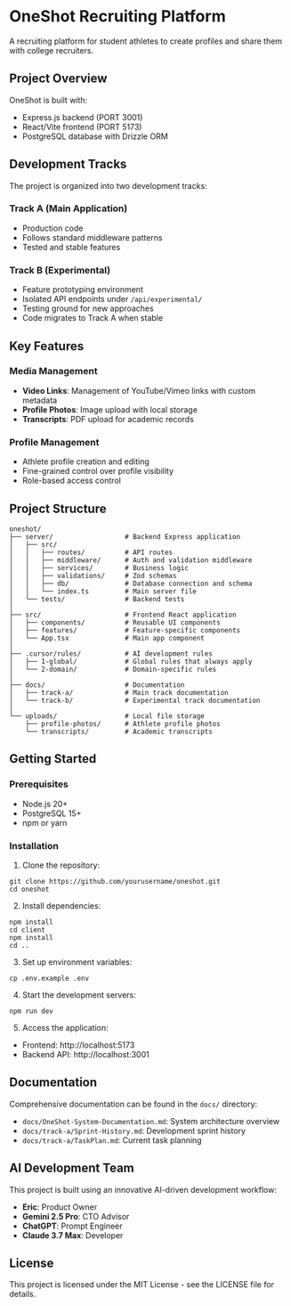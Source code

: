 # OneShot Recruiting Platform

A recruiting platform for student athletes to create profiles and share them with college recruiters.

## Project Overview

OneShot is built with:
- Express.js backend (PORT 3001)
- React/Vite frontend (PORT 5173)
- PostgreSQL database with Drizzle ORM

## Development Tracks

The project is organized into two development tracks:

### Track A (Main Application)
- Production code
- Follows standard middleware patterns
- Tested and stable features

### Track B (Experimental)
- Feature prototyping environment
- Isolated API endpoints under `/api/experimental/`
- Testing ground for new approaches
- Code migrates to Track A when stable

## Key Features

### Media Management
- **Video Links**: Management of YouTube/Vimeo links with custom metadata
- **Profile Photos**: Image upload with local storage
- **Transcripts**: PDF upload for academic records

### Profile Management
- Athlete profile creation and editing
- Fine-grained control over profile visibility
- Role-based access control

## Project Structure

```
oneshot/
├── server/                  # Backend Express application
│   ├── src/
│   │   ├── routes/          # API routes
│   │   ├── middleware/      # Auth and validation middleware
│   │   ├── services/        # Business logic
│   │   ├── validations/     # Zod schemas
│   │   ├── db/              # Database connection and schema
│   │   └── index.ts         # Main server file
│   └── tests/               # Backend tests
│
├── src/                     # Frontend React application
│   ├── components/          # Reusable UI components
│   ├── features/            # Feature-specific components
│   └── App.tsx              # Main app component
│
├── .cursor/rules/           # AI development rules
│   ├── 1-global/            # Global rules that always apply
│   └── 2-domain/            # Domain-specific rules
│
├── docs/                    # Documentation
│   ├── track-a/             # Main track documentation
│   └── track-b/             # Experimental track documentation
│
└── uploads/                 # Local file storage
    ├── profile-photos/      # Athlete profile photos
    └── transcripts/         # Academic transcripts
```

## Getting Started

### Prerequisites
- Node.js 20+
- PostgreSQL 15+
- npm or yarn

### Installation

1. Clone the repository:
```
git clone https://github.com/yourusername/oneshot.git
cd oneshot
```

2. Install dependencies:
```
npm install
cd client
npm install
cd ..
```

3. Set up environment variables:
```
cp .env.example .env
```

4. Start the development servers:
```
npm run dev
```

5. Access the application:
- Frontend: http://localhost:5173
- Backend API: http://localhost:3001

## Documentation

Comprehensive documentation can be found in the `docs/` directory:

- `docs/OneShot-System-Documentation.md`: System architecture overview
- `docs/track-a/Sprint-History.md`: Development sprint history
- `docs/track-a/TaskPlan.md`: Current task planning

## AI Development Team

This project is built using an innovative AI-driven development workflow:

- **Eric**: Product Owner
- **Gemini 2.5 Pro**: CTO Advisor
- **ChatGPT**: Prompt Engineer
- **Claude 3.7 Max**: Developer

## License

This project is licensed under the MIT License - see the LICENSE file for details.

